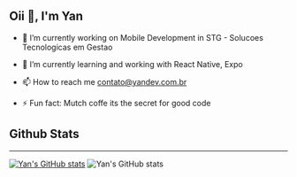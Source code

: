 ## Oii 👋, I'm Yan 

- 🔭 I’m currently working on Mobile Development in STG - Solucoes Tecnologicas em Gestao 

- 🌱 I’m currently learning and working with React Native, Expo

- 📫 How to reach me contato@yandev.com.br

- ⚡ Fun fact: Mutch coffe its the secret for good code

## Github Stats
----------------------------------------------------------------
[![Yan's GitHub stats](https://github-readme-stats.vercel.app/api?username=yansena)](https://github.com/yansena/github-readme-stats)
![Yan's GitHub stats](https://github-readme-stats.vercel.app/api?username=yansena&hide=contribs,prs)
